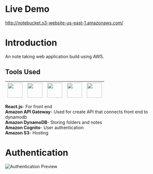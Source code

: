 # Live Demo <br>
http://notebucket.s3-website-us-east-1.amazonaws.com/

# Introduction
An note taking web application build using AWS.
## Tools Used
|<img src="https://upload.wikimedia.org/wikipedia/commons/thumb/a/a7/React-icon.svg/2300px-React-icon.svg.png" width="48">|<img src="https://cdn.worldvectorlogo.com/logos/aws-api-gateway.svg" width="48">|<img src="https://upload.wikimedia.org/wikipedia/commons/f/fd/DynamoDB.png" width="48">|<img src="https://miro.medium.com/max/400/1*ZjS_BtHvohZJc6lqHOsdJw.png" width="48">|<img src="https://upload.wikimedia.org/wikipedia/commons/thumb/b/bc/Amazon-S3-Logo.svg/1200px-Amazon-S3-Logo.svg.png" width="48">|
| ------------- | ------------- | ------------- |------------- |------------- |

**React.js**- For front end <br>
**Amazon API Gateway**- Used for create API that connects front end to dynamodb <br>
**Amazon DynamoDB**- Storing folders and notes <br>
**Amazon Cognito**- User authentication <br>
**Amazon S3**- Hosting <br>

# Authentication
![Authentication Preview](https://j.gifs.com/z6AKN7.gif)
